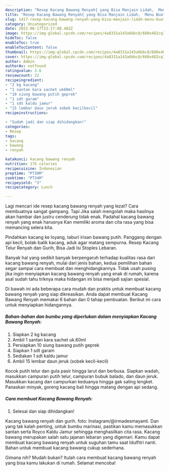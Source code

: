 ```yaml
---
description: "Resep Kacang Bawang Renyah{ yang Bisa Manjain Lidah,  Menu Buat lebaran"
title: "Resep Kacang Bawang Renyah{ yang Bisa Manjain Lidah,  Menu Buat lebaran"
slug: 1417-resep-kacang-bawang-renyah-yang-bisa-manjain-lidah-menu-buat-lebaran
category: Uncategorized
date: 2022-06-17T23:17:08.482Z
image: https://img-global.cpcdn.com/recipes/4a8331a143a6bbc8/680x482cq70/kacang-bawang-renyah-foto-resep-utama.jpg
hideToc: false
enableToc: true
enableTocContent: false
thumbnail: https://img-global.cpcdn.com/recipes/4a8331a143a6bbc8/680x482cq70/kacang-bawang-renyah-foto-resep-utama.jpg
cover: https://img-global.cpcdn.com/recipes/4a8331a143a6bbc8/680x482cq70/kacang-bawang-renyah-foto-resep-utama.jpg
author: Admin
authorAv: notfound
ratingvalue: 3.6
reviewcount: 22
recipeingredient:
- "2 kg kacang"
- "1 santan kara sachet uk60ml"
- "10 siung bawang putih geprek"
- "1 sdt garam"
- "1 sdt kaldu jamur"
- "15 lembar daun jeruk sobek kecilkecil"
recipeinstructions:

- "Sudah jadi dan siap dihidangkan!"
categories:
- Resep
tags:
- kacang
- bawang
- renyah

katakunci: kacang bawang renyah 
nutrition: 175 calories
recipecuisine: Indonesian
preptime: "PT30M"
cooktime: "PT34M"
recipeyield: "3"
recipecategory: Lunch

---
```



Lagi mencari ide resep kacang bawang renyah yang lezat? Cara membuatnya sangat gampang. Tapi Jika salah mengolah maka hasilnya akan hambar dan justru cenderung tidak enak. Padahal kacang bawang renyah yang enak harusnya Kan memiliki aroma dan cita rasa yang bisa memancing selera kita.


Pindahkan kacang ke loyang, taburi irisan bawang putih. Panggang dengan api kecil, bolak-balik kacang, aduk agar matang sempurna. Resep Kacang Telur Renyah dan Gurih, Bisa Jadi Isi Stoples Lebaran.

Banyak hal yang sedikit banyak berpengaruh terhadap kualitas rasa dari kacang bawang renyah, mulai dari jenis bahan, kedua pemilihan bahan segar sampai cara membuat dan menghidangkannya. Tidak usah pusing jika ingin menyiapkan kacang bawang renyah yang enak di rumah, karena asal sudah tahu triknya maka hidangan ini bisa menjadi sajian spesial.


Di bawah ini ada beberapa cara mudah dan praktis untuk membuat kacang bawang renyah yang siap dikreasikan. Anda dapat membuat Kacang Bawang Renyah memakai 6 bahan dan 0 tahap pembuatan. Berikut ini cara untuk menyiapkan hidangannya.

<!--inarticleads1-->

##### Bahan-bahan dan bumbu yang diperlukan dalam menyiapkan Kacang Bawang Renyah:

1. Siapkan 2 kg kacang
1. Ambil 1 santan kara sachet uk.60ml
1. Persiapkan 10 siung bawang putih geprek
1. Siapkan 1 sdt garam
1. Sediakan 1 sdt kaldu jamur
1. Ambil 15 lembar daun jeruk (sobek kecil-kecil)


Kocok putih telur dan gula pasir hingga larut dan berbusa. Siapkan wadah, masukkan campuran putih telur, campuran bubuk balado, dan daun jeruk. Masukkan kacang dan campurkan keduanya hingga gak saling lengket. Panaskan minyak, goreng kacang bali hingga matang dengan api sedang. 

<!--inarticleads2-->

##### Cara membuat Kacang Bawang Renyah:


1. Selesai dan siap dihidangkan!

Kacang bawang renyah dan gurih. foto: Instagram/@irmadesmayanti. Dan yang tak kalah penting, untuk bumbu marinasi, pastikan kamu memasukkan santan serta Royco Kaldu Jamur sehingga menghasilkan cita rasa. Kacang bawang merupakan salah satu jajanan lebaran yang digemari. Kamu dapat membuat kacang bawang renyah untuk suguhan tamu saat Idulfitri nanti. Bahan untuk membuat kacang bawang cukup sederhana. 

Gimana nih? Mudah bukan? Itulah cara membuat kacang bawang renyah yang bisa kamu lakukan di rumah. Selamat mencoba!

